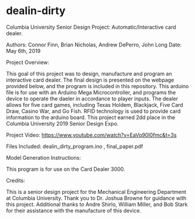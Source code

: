 # dealin-dirty
Columbia University Senior Design Project: Automatic/Interactive card dealer.

Authors: Connor Finn, Brian Nicholas, Andrew DePerro, John Long
Date: May 6th, 2019

Project Overview: 

This goal of this project was to design, manufacture and program an interactive card dealer. The final design is presented on the webpage provided below, and the program is included in this repository.  This arduino file is for use with an Arduino Mega Microcontroller, and programs the device to operate the daeler in accordance to player inputs. The dealer allows for five card games, including Texas Holdem, Blackjack, Five Card Draw, Casino War, and Go Fish. RFID technology is used to provide card information to the arduino board. This project earned 2dd place in the Columbia University 2019 Senior Design Expo. 

Project Video:
              https://www.youtube.com/watch?v=EaVq90l0fmc&t=3s

Files Included: 
              dealin_dirty_program.ino , 
              final_paper.pdf
              
              
Model Generation Instructions:

This program is for use on the Card Dealer 3000. 

Credits:  

This is a senior design project for the Mechanical Engineering Department at Columbia University.
Thank you to Dr. Joshua Browne for guidance with this project.  Additional thanks to Andre Shirlo, William Miller, and Bob Stark for their assistance with the manufacture of this device. 
